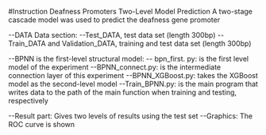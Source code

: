 #Instruction
Deafness Promoters Two-Level Model Prediction
A two-stage cascade model was used to predict the deafness gene promoter

--DATA Data section:
--Test_DATA, test data set (length 300bp)
--Train_DATA and Validation_DATA, training and test data set (length 300bp)

--BPNN is the first-level structural model:
-- bpn_first. py: is the first level model of the experiment
--BPNN_connect.py: is the intermediate connection layer of this experiment
--BPNN_XGBoost.py: takes the XGBoost model as the second-level model
--Train_BPNN.py: is the main program that writes data to the path of the main function when training and testing, respectively

--Result part:
Gives two levels of results using the test set
--Graphics: The ROC curve is shown
